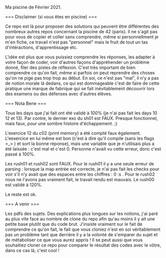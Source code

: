 Ma piscine de Février 2021.

=== Disclaimer (si vous êtes en piscine) ===

Ce repo est là pour proposer des solutions qui peuvent être différentes des nombreux autres repos concernant la piscine de 42 (paris).
Il ne s'agit pas pour vous de copier et coller sans comprendre, même si personnellment je m'en fiche, ce travail n'est pas "personnel" mais le fruit de tout un tas d'intéractions, d'apprentissage etc.

L'idée est plus que vous puissiez comprendre les réponses, les adapter à votre façon de coder, voir d'autres façons d'appréhender un problème donné, filer des pistes de réflexion. C'est très important de bien comprendre ce qu'on fait, même si parfois on peut reprendre des choses qu'on ne pige pas trop trop au début. En soi, ce n'est pas "mal", il n'y a pas de notion morale là dedans, ce qui est dommageable c'est de faire de cette pratique une marque de fabrique qui se fait inévitablement découvrir lors des examens ou des défenses avec d'autres élèves.

=== Nota Bene ===

Tous les days que j'ai fait ont été validé à 100% (je n'ai pas fait les days 10 12 et 13). Par contre, le dernier exo du sh01 est FAUX. Presque fonctionnel, mais faux, pour une sombre histoire d'échappement. ;)

L'exercice 12 du c02 (print memory) a été compté faux également. L'eexercice en lui même est bon (c'est à dire qu'il compile (sans les flags \>_\> ) et sort la bonne réponse), mais une variable que je n'utilisais plus a été laissée : c'est mal et c'est 0. Personne n'avait vu cette erreur, donc c'est passé à 100%.

Les rush01 et rush02 sont FAUX. Pour le rush01 il y a une seule erreur de parsing : lorsque la map entrée est correcte, je n'ai pas fait les checks pour voir s'il n'y avait que des espaces entre les chiffres : 0 :s . Pour le rush02 nous ne l'avons pas vraiment fait, le travail rendu est mauvais. Le rush00 est validé à 120%.

Le reste est ok.

=== A venir ===

Les pdfs des sujets. Des explications plus longues sur les notions, j'ai paré au plus vite face au nombre de clone du repo afin qu'au moins il y ait une petite base plutôt que du code brut. J'insiste vraiment sur le fait de comprendre ce qu'on fait, le fait que vous cloniez n'est en soi véritablement pas un problème tant que derrière il y a la volonté de s'emparer du sujet et de métaboliser ce que vous aurez appris ! Il se peut aussi que vous souhaitiez cloner ce repo pour comparer le résultat des codes avec le vôtre, dans ce cas là, c'est cool !
